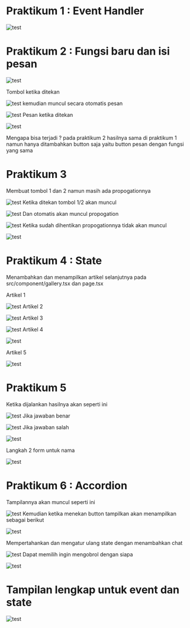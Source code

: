 # Praktikum 1 : Event Handler

![test](/04-event-dan-state/src/1.png)

# Praktikum 2 : Fungsi baru dan isi pesan

![test](/04-event-dan-state/src/2.png)

Tombol ketika ditekan

![test](/04-event-dan-state/src/3.png)
kemudian muncul secara otomatis pesan

![test](/04-event-dan-state/src/4.png)
Pesan ketika ditekan

![test](/04-event-dan-state/src/5.png)

Mengapa bisa terjadi ?
pada praktikum 2 hasilnya sama di praktikum 1 namun hanya ditambahkan button saja yaitu button pesan dengan fungsi yang sama

# Praktikum 3 
Membuat tombol 1 dan 2 namun masih ada propogationnya

![test](/04-event-dan-state/src/6.png)
Ketika ditekan tombol 1/2 akan muncul

![test](/04-event-dan-state/src/7.png)
Dan otomatis akan muncul propogation

![test](/04-event-dan-state/src/8.png)
Ketika sudah dihentikan propogationnya tidak akan muncul 

![test](/04-event-dan-state/src/9.png)

# Praktikum 4 : State
Menambahkan dan menampilkan artikel selanjutnya pada src/component/gallery.tsx dan page.tsx

Artikel 1

![test](/04-event-dan-state/src/10.png)
Artikel 2

![test](/04-event-dan-state/src/11artikel2.png)
Artikel 3

![test](/04-event-dan-state/src/11artikel3.png)
Artikel 4

![test](/04-event-dan-state/src/11artikel4.png)

Artikel 5

![test](/04-event-dan-state/src/11artikel5.png)

# Praktikum 5
Ketika dijalankan hasilnya akan seperti ini

![test](/04-event-dan-state/src/tebak1.png)
Jika jawaban benar
 
![test](/04-event-dan-state/src/tebak2.png)
Jika jawaban salah

![test](/04-event-dan-state/src/tebak1.png)

Langkah 2 form untuk nama

![test](/04-event-dan-state/src/nama.png)

# Praktikum 6 : Accordion
Tampilannya akan muncul seperti ini

![test](/04-event-dan-state/src/acordion1.png)
Kemudian ketika menekan button tampilkan akan menampilkan sebagai berikut

![test](/04-event-dan-state/src/acordion2.png)

Mempertahankan dan mengatur ulang state dengan menambahkan chat

![test](/04-event-dan-state/src/chat1.png)
Dapat memilih ingin mengobrol dengan siapa 

![test](/04-event-dan-state/src/chat2.png)

# Tampilan lengkap untuk event dan state

![test](/04-event-dan-state/src/hasil.png)